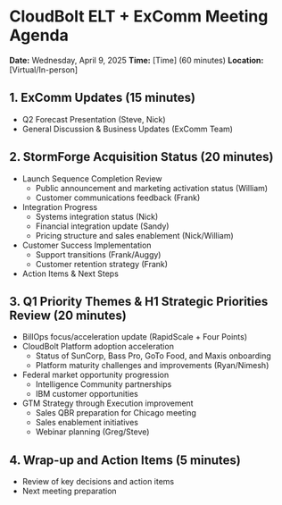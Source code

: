 # CloudBolt ELT + ExComm Meeting Agenda

**Date:** Wednesday, April 9, 2025 
**Time:** [Time] (60 minutes) 
**Location:** [Virtual/In-person]

## 1. ExComm Updates (15 minutes)
- Q2 Forecast Presentation (Steve, Nick)
- General Discussion & Business Updates (ExComm Team)

## 2. StormForge Acquisition Status (20 minutes)
- Launch Sequence Completion Review
    - Public announcement and marketing activation status (William)
    - Customer communications feedback (Frank)
- Integration Progress
    - Systems integration status (Nick)
    - Financial integration update (Sandy)
    - Pricing structure and sales enablement (Nick/William)
- Customer Success Implementation
    - Support transitions (Frank/Auggy)
    - Customer retention strategy (Frank)
- Action Items & Next Steps

## 3. Q1 Priority Themes & H1 Strategic Priorities Review (20 minutes)
- BillOps focus/acceleration update (RapidScale + Four Points)
- CloudBolt Platform adoption acceleration
    - Status of SunCorp, Bass Pro, GoTo Food, and Maxis onboarding
    - Platform maturity challenges and improvements (Ryan/Nimesh)
- Federal market opportunity progression
    - Intelligence Community partnerships
    - IBM customer opportunities
- GTM Strategy through Execution improvement
    - Sales QBR preparation for Chicago meeting
    - Sales enablement initiatives
    - Webinar planning (Greg/Steve)
## 4. Wrap-up and Action Items (5 minutes)
- Review of key decisions and action items
- Next meeting preparation